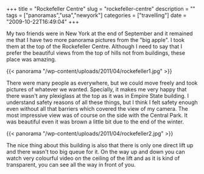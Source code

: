 +++
title = "Rockefeller Centre"
slug = "rockefeller-centre"
description = ""
tags = ["panoramas","usa","newyork"]
categories = ["travelling"]
date = "2009-10-22T16:49:04"
+++

My two friends were in New York at the end of September and it remained me that I have two more
panorama pictures from the "big apple". I took them at the top of the Rockefeller Centre. Although
I need to say that I prefer the beautiful views from the top of hills not from buildings, these
place was amazing.

{{< panorama "/wp-content/uploads/2011/04/rockefeller1.jpg"  >}}

There were many people as everywhere, but we could move freely and took pictures of whatever we
wanted. Specially, it makes me very happy that there wasn't any plexiglass at the top as it was in
Empire State building. I understand safety reasons of all these things, but I think I felt safety
enough even without all that barriers which covered the view of my camera. The most impressive view
was of course on the side with the Central Park. It was beautiful even it was brown a little bit
due to the end of the winter.

{{< panorama "/wp-content/uploads/2011/04/rockefeller2.jpg"  >}}

The nice thing about this building is also that there is only one direct lift up and there wasn't
too big queue for it. On the way up and down you can watch very colourful video on the ceiling of
the lift and as it is kind of transparent, you can see all the way in front of you.
